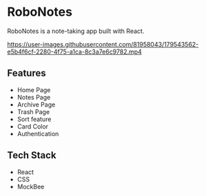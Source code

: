 # RoboNotes

RoboNotes is a note-taking app built with React.





https://user-images.githubusercontent.com/81958043/179543562-e5b4f6cf-2280-4f75-a1ca-8c3a7e6c9782.mp4




## Features
- Home Page
- Notes Page
- Archive Page
- Trash Page
- Sort feature
- Card Color
- Authentication

## Tech Stack 
- React
- CSS
- MockBee

